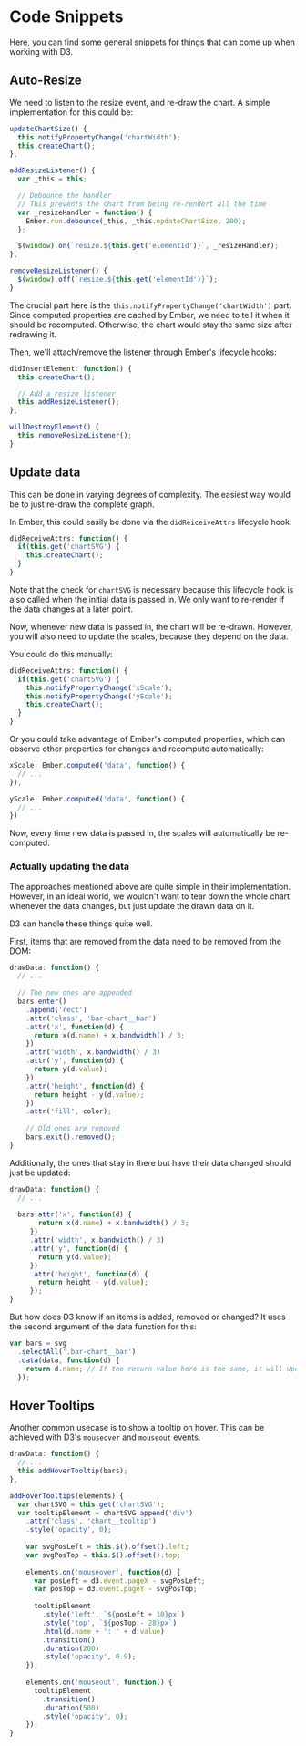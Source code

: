 # Code Snippets

Here, you can find some general snippets for things that can come up when
working with D3.

## Auto-Resize

We need to listen to the resize event, and re-draw the chart. 
A simple implementation for this could be:

```js
updateChartSize() {
  this.notifyPropertyChange('chartWidth');
  this.createChart();
},

addResizeListener() {
  var _this = this;

  // Debounce the handler
  // This prevents the chart from being re-rendert all the time
  var _resizeHandler = function() {
    Ember.run.debounce(_this, _this.updateChartSize, 200);
  };

  $(window).on(`resize.${this.get('elementId')}`, _resizeHandler);
},

removeResizeListener() {
  $(window).off(`resize.${this.get('elementId')}`);
}
```


The crucial part here is the `this.notifyPropertyChange('chartWidth')` part.
Since computed properties are cached by Ember, we need to tell it when it should be recomputed.
Otherwise, the chart would stay the same size after redrawing it.

Then, we'll attach/remove the listener through Ember's lifecycle hooks:

```js
didInsertElement: function() {
  this.createChart();

  // Add a resize listener
  this.addResizeListener();
},

willDestroyElement() {
  this.removeResizeListener();
}
```

## Update data

This can be done in varying degrees of complexity.
The easiest way would be to just re-draw the complete graph.

In Ember, this could easily be done via the `didReiceiveAttrs` lifecycle hook:

```js 
didReceiveAttrs: function() {
  if(this.get('chartSVG') {
    this.createChart();
  }
}
```

Note that the check for `chartSVG` is necessary because this lifecycle hook
is also called when the initial data is passed in. We only want to re-render
if the data changes at a later point.

Now, whenever new data is passed in, the chart will be re-drawn.
However, you will also need to update the scales, because they depend
on the data.

You could do this manually:

```js
didReceiveAttrs: function() {
  if(this.get('chartSVG') {
    this.notifyPropertyChange('xScale');
    this.notifyPropertyChange('yScale');
    this.createChart();
  }
}
```

Or you could take advantage of Ember's computed properties, which can
observe other properties for changes and recompute automatically:

```js
xScale: Ember.computed('data', function() {
  // ...
}),

yScale: Ember.computed('data', function() {
  // ...
})
```

Now, every time new data is passed in, the scales will automatically be re-computed.

### Actually updating the data

The approaches mentioned above are quite simple in their implementation.
However, in an ideal world, we wouldn't want to tear down the whole
chart whenever the data changes, but just update the drawn data on it.

D3 can handle these things quite well.

First, items that are removed from the data need to be removed from the DOM:

```js
drawData: function() {
  // ...
  
  // The new ones are appended
  bars.enter()
    .append('rect')
    .attr('class', 'bar-chart__bar')
    .attr('x', function(d) {
      return x(d.name) + x.bandwidth() / 3;
    })
    .attr('width', x.bandwidth() / 3)
    .attr('y', function(d) {
      return y(d.value);
    })
    .attr('height', function(d) {
      return height - y(d.value);
    })
    .attr('fill', color);
    
    // Old ones are removed
    bars.exit().removed();
}
```

Additionally, the ones that stay in there but have their data changed should just be updated:

```js
drawData: function() {
  // ...
  
  bars.attr('x', function(d) {
       return x(d.name) + x.bandwidth() / 3;
     })
     .attr('width', x.bandwidth() / 3)
     .attr('y', function(d) {
       return y(d.value);
     })
     .attr('height', function(d) {
       return height - y(d.value);
     });
}
```

But how does D3 know if an items is added, removed or changed? 
It uses the second argument of the data function for this:

```js
var bars = svg
  .selectAll('.bar-chart__bar')
  .data(data, function(d) {
    return d.name; // If the return value here is the same, it will update
  });
```

## Hover Tooltips

Another common usecase is to show a tooltip on hover.
This can be achieved with D3's `mouseover` and `mouseout` events.

```js
drawData: function() {
  // ...
  this.addHoverTooltip(bars);
},

addHoverTooltips(elements) {
  var chartSVG = this.get('chartSVG');
  var tooltipElement = chartSVG.append('div')
    .attr('class', 'chart__tooltip')
    .style('opacity', 0);
    
    var svgPosLeft = this.$().offset().left;
    var svgPosTop = this.$().offset().top;
    
    elements.on('mouseover', function(d) {
      var posLeft = d3.event.pageX - svgPosLeft;
      var posTop = d3.event.pageY - svgPosTop;
                  
      tooltipElement
        .style('left', `${posLeft + 10}px`)
        .style('top', `${posTop - 28}px`)
        .html(d.name + ': ' + d.value)
        .transition()
        .duration(200)
        .style('opacity', 0.9);
    });
    
    elements.on('mouseout', function() {
      tooltipElement
        .transition()
        .duration(500)
        .style('opacity', 0);
    });
}
```


